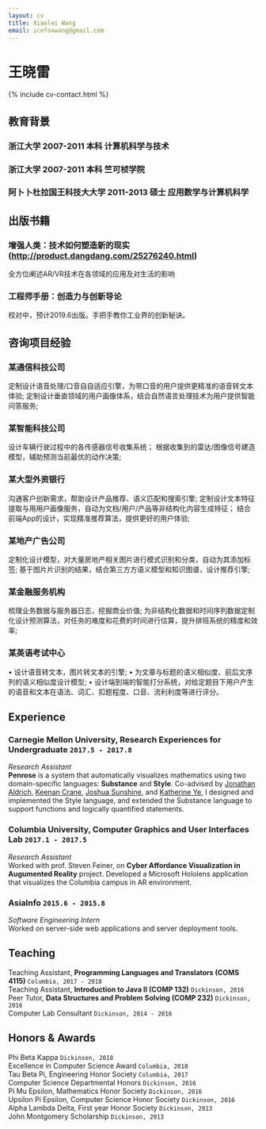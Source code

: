 ```yaml
---
layout: cv
title: Xiaolei Wang
email: icefoxwang@gmail.com
---
```

# 王晓雷

<!--
include contact information from the front matter
Supported arguments:
    - homepage: url, text
    - phone
    - email
-->
{% include cv-contact.html %}

## 教育背景

### 浙江⼤学 2007-2011 本科 计算机科学与技术
### 浙江⼤学 2007-2011 本科 竺可桢学院
### 阿⼘卜杜拉国王科技⼤大学 2011-2013 硕⼠ 应⽤数学与计算机科学

## 出版书籍
### 增强人类：技术如何塑造新的现实 (http://product.dangdang.com/25276240.html)
全方位阐述AR/VR技术在各领域的应用及对生活的影响  
### 工程师手册：创造力与创新导论 
校对中，预计2019.6出版。手把手教你工业界的创新秘诀。

## 咨询项⽬经验
### 某通信科技公司
定制设计语音处理/⼝音⾃自适应引擎，为带口音的⽤户提供更精准的语⾳转⽂本体验; 
定制设计垂直领域的⽤户画像体系，结合自然语⾔处理技术为⽤户提供智能问答服务;
### 某智能科技公司
设计车辆行驶过程中的各传感器信号收集系统；
根据收集到的雷达/图像信号建造模型，辅助预测当前最优的动作决策; 
### 某⼤型外资银⾏
沟通客户创新需求，帮助设计产品推荐、语义匹配和搜索引擎;
定制设计⽂本特征提取与⽤用户画像服务，⾃动为⽂档/⽤户/产品等非结构化内容生成特征；
结合前端App的设计，实现精准推荐算法，提供更好的⽤户体验; 
### 某地产⼴告公司
定制化设计模型，对⼤量房地产相关图⽚进行模式识别和分类，自动为其添加标签; 
基于图⽚片识别的结果，结合第三⽅方语义模型和知识图谱，设计推荐引擎;
### 某金融服务机构
梳理业务数据与服务器日志，挖掘商业价值;
为⾮结构化数据和时间序列数据定制化设计预测算法，对任务的难度和花费的时间进行估算，提升排班系统的精度和效率;
### 某英语考试中⼼
• 设计语⾳转⽂本，图片转⽂本的引擎;
• 为⽂章与标题的语义相似度、前后⽂序列的语义相似度设计模型;
• 设计端到端的智能打分系统，对给定题目下用户产生的语⾳和⽂本在语法、词汇、扣题程度、⼝音、流利利度等进行评分。


## Experience

### __Carnegie Mellon University, Research Experiences for Undergraduate__  `2017.5 - 2017.8`
_Research Assistant_<br>
__Penrose__ is a system that automatically visualizes mathematics using two domain-specific languages: __Substance__ and __Style__. Co-advised by [Jonathan Aldrich](https://www.cs.cmu.edu/~./aldrich/), [Keenan Crane](https://www.cs.cmu.edu/~kmcrane/), [Joshua Sunshine](http://www.cs.cmu.edu/~jssunshi/), and [Katherine Ye](https://www.cs.cmu.edu/~kqy/), I designed and implemented the Style language, and extended the Substance language to support functions and logically quantified statements.

### __Columbia University, Computer Graphics and User Interfaces Lab__ `2017.1 - 2017.5`
_Research Assistant_<br>
Worked with prof. Steven Feiner, on __Cyber Affordance Visualization in Augumented Reality__ project. Developed a Microsoft Hololens application that visualizes the Columbia campus in AR environment.

### __AsiaInfo__ `2015.6 - 2015.8`
_Software Engineering Intern_<br>
Worked on server-side web applications and server deployment tools.


## Teaching

Teaching Assistant, __Programming Languages and Translators (COMS 4115)__ `Columbia, 2017 - 2018` <br>
Teaching Assistant, __Introduction to Java II (COMP 132)__ `Dickinson, 2016` <br>
Peer Tutor, __Data Structures and Problem Solving (COMP 232)__ `Dickinson, 2016` <br>
Computer Lab Consultant `Dickinson, 2014 - 2016` <br>


## Honors & Awards

Phi Beta Kappa `Dickinson, 2018` <br>
Excellence in Computer Science Award `Columbia, 2018` <br>
Tau Beta Pi, Engineering Honor Society `Columbia, 2017` <br>
Computer Science Departmental Honors `Dickinson, 2016` <br>
Pi Mu Epsilon, Mathematics Honor Society `Dickinson, 2016` <br>
Upsilon Pi Epsilon, Computer Science Honor Society  `Dickinson, 2016` <br>
Alpha Lambda Delta, First year Honor Society `Dickinson, 2013`<br>
John Montgomery Scholarship `Dickinson, 2013` <br>

<!-- ### Footer

Last updated: May 2013 -->
